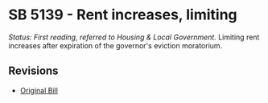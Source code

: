 # SB 5139 - Rent increases, limiting
*Status: First reading, referred to Housing & Local Government.*
Limiting rent increases after expiration of the governor's eviction moratorium.

## Revisions
* [Original Bill](1/)